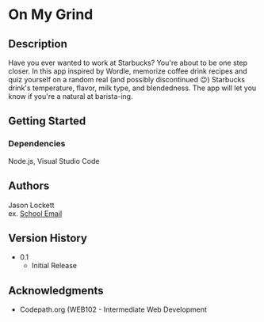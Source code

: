# On My Grind

## Description

Have you ever wanted to work at Starbucks? You're about to be one step closer. In this app inspired by Wordle, memorize coffee drink recipes and quiz yourself on a random real (and possibly discontinued 😉) Starbucks drink's temperature, flavor, milk type, and blendedness. The app will let you know if you're a natural at barista-ing.

## Getting Started

### Dependencies

Node.js, Visual Studio Code

## Authors

Jason Lockett  
ex. [School Email](jlockett2020@fau.edu)

## Version History

* 0.1
    * Initial Release

## Acknowledgments

* Codepath.org (WEB102 - Intermediate Web Development
